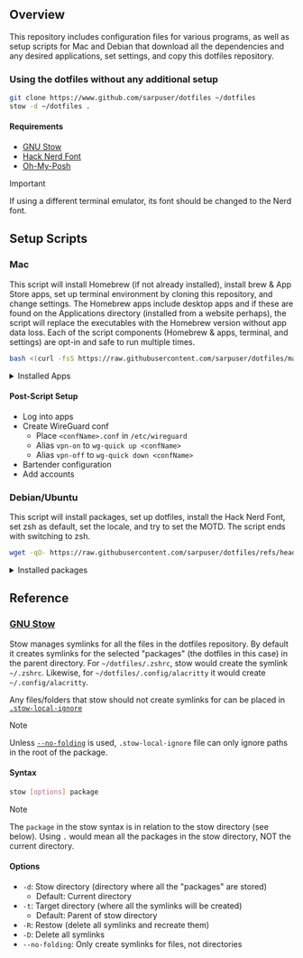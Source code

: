 ## Overview
This repository includes configuration files for various programs, as well as setup scripts for Mac and Debian that download all the dependencies and any desired applications, set settings, and copy this dotfiles repository.

### Using the dotfiles without any additional setup
```bash
git clone https://www.github.com/sarpuser/dotfiles ~/dotfiles
stow -d ~/dotfiles .
```

#### Requirements
  - [GNU Stow](#gnu-stow)
  - [Hack Nerd Font](https://www.nerdfonts.com/)
  - [Oh-My-Posh](https://ohmyposh.dev/)

> [!IMPORTANT]
> If using a different terminal emulator, its font should be changed to the Nerd font.

## Setup Scripts

### Mac
This script will install Homebrew (if not already installed), install brew & App Store apps, set up terminal environment by cloning this repository, and change settings. The Homebrew apps include desktop apps and if these are found on the Applications directory (installed from a website perhaps), the script will replace the executables with the Homebrew version without app data loss. Each of the script components (Homebrew & apps, terminal, and settings) are opt-in and safe to run multiple times.

```bash
bash <(curl -fsS https://raw.githubusercontent.com/sarpuser/dotfiles/main/scripts/mac-setup.sh)
```

<details>
<summary>Installed Apps</summary>

  - [1Password](https://1password.com/)
  - [1Password CLI](https://developer.1password.com/docs/cli/get-started/) # needed for Alfred
  - [Alacritty](https://alacritty.org/index.html)
  - [Alfred](https://www.alfredapp.com/)
  - [Arc Browser](https://arc.net/)
  - [App Cleaner](https://freemacsoft.net/appcleaner/)
  - [Balena Etcher](https://etcher.balena.io/)
  - [Bartender](https://www.macbartender.com/Bartender5/)
  - [Better Display](https://github.com/waydabber/BetterDisplay)
  - \[Optional\] [Copilot](https://copilot.money/)
  - \[Optional\] [Discord](https://www.discord.com)
  - [defaultbrowser](https://github.com/kerma/defaultbrowser)
  - [Dropzone 4](https://aptonic.com/)
  - [eza](https://github.com/eza-community/eza)
  - [Hack Nerd Font](https://www.nerdfonts.com/)
  - [Hand Mirror](https://handmirror.app/)
  - [fping](https://fping.org/)
  - [fzf](https://github.com/junegunn/fzf)
  - [gh](https://cli.github.com/)
  - git
  - [git-delta](https://github.com/dandavison/delta)
  - \[Optional\] [KeepingYouAwake](https://keepingyouawake.app/)
  - [Keyboard Clean Tool](https://folivora.ai/keyboardcleantool)
  - [Logi Options+](https://www.logitech.com/en-us/software/logi-options-plus.html)
  - [mas](https://github.com/mas-cli/mas)
  - [Mission Control Plus](https://www.fadel.io/missioncontrolplus)
  - [neofetch](https://github.com/dylanaraps/neofetch)
  - [Oh My Posh](https://ohmyposh.dev/)
  - [picocom](https://github.com/npat-efault/picocom)
  - \[Optional\] [Private Internet Access](https://www.privateinternetaccess.com/)
  - pyenv
  - [Raspberry Pi Imager](https://www.raspberrypi.com/software/)
  - [Rust & Rustup](https://www.rust-lang.org/)
  - [shellcheck](https://www.shellcheck.net/)
  - [Spark Mail](https://sparkmailapp.com/)
  - [Speedtest CLI](https://www.speedtest.net/apps/cli)
  - [Spotify](https://open.spotify.com/)
  - \[Optional\] [Steam](https://www.steamdeck.com/en/)
  - [Things](https://apps.apple.com/us/app/things-3/id904280696?mt=12)
  - [GNU Stow](https://www.gnu.org/software/stow/)
  - [Visual Studio Code](https://code.visualstudio.com/)
  - [UTM](https://mac.getutm.app/)
  - [Wireguard Go](https://github.com/WireGuard/wireguard-go)
  - [Zoom](https://zoom.us/)
  - xz
  - [zoxide](https://github.com/ajeetdsouza/zoxide)
</details>

#### Post-Script Setup
  - Log into apps
  - Create WireGuard conf
    - Place `<confName>.conf` in `/etc/wireguard`
    - Alias `vpn-on` to `wg-quick up <confName>`
    - Alias `vpn-off` to `wg-quick down <confName>`
  - Bartender configuration
  - Add accounts

### Debian/Ubuntu
This script will install packages, set up dotfiles, install the Hack Nerd Font, set zsh as default, set the locale, and try to set the MOTD. The script ends with switching to zsh.

```bash
wget -qO- https://raw.githubusercontent.com/sarpuser/dotfiles/refs/heads/main/scripts/debian-setup.sh | sudo bash
```

<details>
<summary>Installed packages</summary>

  - curl
  - eza
  - fontconfig
  - fzf
  - git
  - python3
  - python3-pip
  - speedtest
  - stow
  - uv (installed in /opt/cargo and symlinked to /usr/local/bin)
  - zsh
</details>

## Reference
### [GNU Stow](https://www.gnu.org/software/stow/manual/stow.html)
Stow manages symlinks for all the files in the dotfiles repository. By default it creates symlinks for the selected "packages" (the dotfiles in this case) in the parent directory. For `~/dotfiles/.zshrc`, stow would create the symlink `~/.zshrc`. Likewise, for `~/dotfiles/.config/alacritty` it would create `~/.config/alacritty`.

Any files/folders that stow should not create symlinks for can be placed in [`.stow-local-ignore`](/.stow-local-ignore)

> [!NOTE]
> Unless [`--no-folding`](#options) is used, `.stow-local-ignore` file can only ignore paths in the root of the package.

#### Syntax
```bash
stow [options] package
```
> [!NOTE]
> The `package` in the stow syntax is in relation to the stow directory (see below). Using `.` would mean all the packages in the stow directory, NOT the current directory.

#### Options
- `-d`: Stow directory (directory where all the "packages" are stored)
  - Default: Current directory
- `-t`: Target directory (where all the symlinks will be created)
  - Default: Parent of stow directory
- `-R`: Restow (delete all symlinks and recreate them)
- `-D`: Delete all symlinks
- `--no-folding`: Only create symlinks for files, not directories